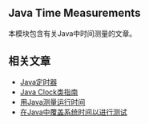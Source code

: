 ## Java Time Measurements

本模块包含有关Java中时间测量的文章。

## 相关文章

+ [Java定时器](docs/Java定时器.md)
+ [Java Clock类指南](docs/Java-Clock类指南.md)
+ [用Java测量运行时间](docs/用Java测量运行时间.md)
+ [在Java中覆盖系统时间以进行测试](docs/在Java中覆盖系统时间以进行测试.md)